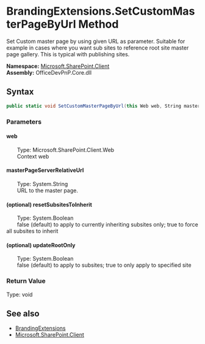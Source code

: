 # BrandingExtensions.SetCustomMasterPageByUrl Method  
 Set Custom master page by using given URL as parameter. Suitable for example in cases where you want sub sites to reference root site master page gallery. This is typical with publishing sites.   

**Namespace:** [Microsoft.SharePoint.Client](Microsoft.SharePoint.Client.md)  
**Assembly:** OfficeDevPnP.Core.dll  
## Syntax
```C#
public static void SetCustomMasterPageByUrl(this Web web, String masterPageServerRelativeUrl, Boolean resetSubsitesToInherit = False, Boolean updateRootOnly = False)
```
### Parameters
#### web  
&emsp;&emsp;Type: Microsoft.SharePoint.Client.Web  
&emsp;&emsp;Context web  

  

#### masterPageServerRelativeUrl  
&emsp;&emsp;Type: System.String  
&emsp;&emsp;URL to the master page.  

  

#### (optional) resetSubsitesToInherit  
&emsp;&emsp;Type: System.Boolean  
&emsp;&emsp;false (default) to apply to currently inheriting subsites only; true to force all subsites to inherit  

  

#### (optional) updateRootOnly  
&emsp;&emsp;Type: System.Boolean  
&emsp;&emsp;false (default) to apply to subsites; true to only apply to specified site  

  

### Return Value
Type: void  

## See also
- [BrandingExtensions](Microsoft.SharePoint.Client.BrandingExtensions.md) 
- [Microsoft.SharePoint.Client](Microsoft.SharePoint.Client.md) 
